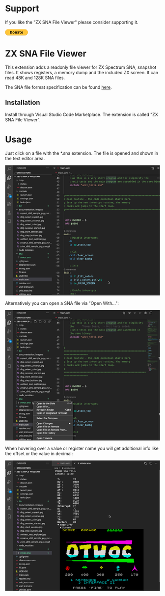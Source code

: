 # Support

If you like the "ZX SNA File Viewer" please consider supporting it.

<a title="PayPal" href="https://www.paypal.com/cgi-bin/webscr?cmd=_s-xclick&hosted_button_id=8S4R8HPXVCXUL&source=url">
	<img src="assets/btn_donate_SM.gif" />
</a>


# ZX SNA File Viewer

This extension adds a readonly file viewer for ZX Spectrum SNA, snapshot files.
It shows registers, a memory dump and the included ZX screen.
It can read 48K and 128K SNA files.

The SNA file format specification can be found [here](https://worldofspectrum.org/faq/reference/formats.htm).



## Installation

Install through Visual Studio Code Marketplace.
The extension is called "ZX SNA File Viewer".


# Usage

Just click on a file with the *.sna extension.
The file is opened and shown in the text editor area.

![](assets/usage.gif)

Alternatively you can open a SNA file via "Open With...":

![](assets/usage-open-with.gif)

When hovering over a value or register name you will get additional info like the offset or the value in decimal:

![](assets/hovering.gif)

